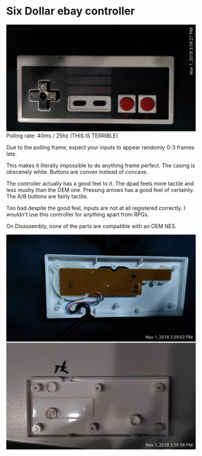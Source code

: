 Six Dollar ebay controller
===
![image](https://github.com/alex-ong/NESControllerReviews/raw/master/USB/Six-Dollar-ebay/Images/face.jpg)
Polling rate: 40ms / 25hz (THIS IS TERRIBLE)

Due to the polling frame, expect your inputs to appear randomly 0-3 frames late. 

This makes it literally impossible to do anything frame perfect.
The casing is obscenely white.
Buttons are convex instead of concave.

The controller actually has a good feel to it. The dpad feels more tactile and less
mushy than the OEM one. Pressing arrows has a good feel of certainty.
The A/B buttons are fairly tactile.

Too bad despite the good feel, inputs are not at all registered correctly.
I wouldn't use this controller for anything apart from RPGs.

On Disassembly, none of the parts are compatible with an OEM NES.


![image](https://github.com/alex-ong/NESControllerReviews/raw/master/USB/Six-Dollar-ebay/Images/circuit.jpg)
![image](https://github.com/alex-ong/NESControllerReviews/raw/master/USB/Six-Dollar-ebay/Images/back-case.jpg)
